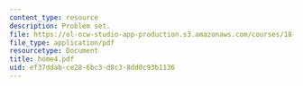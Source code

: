 ```yaml
---
content_type: resource
description: Problem set.
file: https://ol-ocw-studio-app-production.s3.amazonaws.com/courses/18-443-statistics-for-applications-fall-2003/ef37ddabce286bc3d8c38dd0c93b1136_home4.pdf
file_type: application/pdf
resourcetype: Document
title: home4.pdf
uid: ef37ddab-ce28-6bc3-d8c3-8dd0c93b1136
---
```

